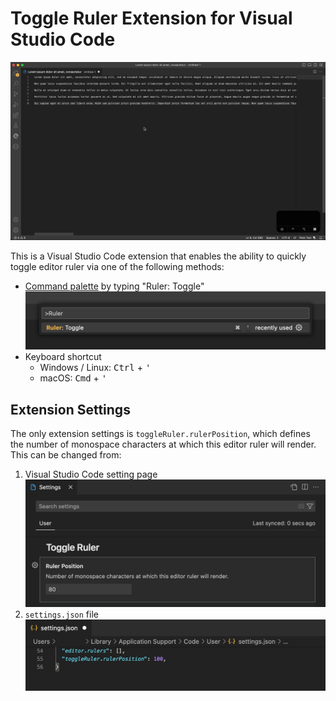 # Toggle Ruler Extension for Visual Studio Code

![Demo](./docs/images/demo.gif)

This is a Visual Studio Code extension that enables the ability to quickly toggle editor ruler via one of the following methods:

-   [Command palette](https://code.visualstudio.com/api/references/contribution-points#contributes.commands) by typing "Ruler: Toggle"
    ![Command Palette](./docs/images/command-palette.png)
-   Keyboard shortcut
    -   Windows / Linux: <kbd>Ctrl</kbd> + <kbd>'</kbd>
    -   macOS: <kbd>Cmd</kbd> + <kbd>'</kbd>

## Extension Settings

The only extension settings is `toggleRuler.rulerPosition`, which defines the number of monospace characters at which this editor ruler will render. This can be changed from:

1. Visual Studio Code setting page
   ![Visual Studio Code setting page](./docs/images/settings.png)
2. `settings.json` file
   ![settings.json](./docs/images/settings-json.png)
